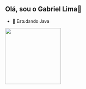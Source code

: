 ## Olá, sou o Gabriel Lima👋

- 🌱 Estudando Java
<div>
  <a href="https://github.com/L-CostaGabe"/>
  <img height="180cm" src="https://github-readme-stars.vencel.app/api?username=L-CostaGabe&show_icons=true&theme=dracula&include_all_commits=true&count_private=true"/>
</div>
